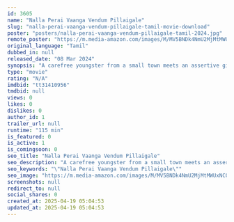 ```yaml
---
id: 3605
name: "Nalla Perai Vaanga Vendum Pillaigale"
slug: "nalla-perai-vaanga-vendum-pillaigale-tamil-movie-download"
poster: "posters/nalla-perai-vaanga-vendum-pillaigale-tamil-2024.jpg"
remote_poster: "https://m.media-amazon.com/images/M/MV5BNDk4NmU2MjMtMWUxNC00NTQ1LTk0ZTMtYzVmMWNkYmM0NjcwXkEyXkFqcGc@._V1_SX300.jpg"
original_language: "Tamil"
dubbed_in: null
released_date: "08 Mar 2024"
synopsis: "A carefree youngster from a small town meets an assertive girl on a bike ride. What happens when true intentions are revealed? Will the trip change their lives better, good or worse?"
type: "movie"
rating: "N/A"
imdbid: "tt31410956"
tmdbid: null
views: 0
likes: 0
dislikes: 0
author_id: 1
trailer_url: null
runtime: "115 min"
is_featured: 0
is_active: 1
is_comingsoon: 0
seo_title: "Nalla Perai Vaanga Vendum Pillaigale"
seo_description: "A carefree youngster from a small town meets an assertive girl on a bike ride. What happens when true intentions are revealed? Will the trip change their lives better, good or worse?"
seo_keywords: "\"Nalla Perai Vaanga Vendum Pillaigale\""
seo_image: "https://m.media-amazon.com/images/M/MV5BNDk4NmU2MjMtMWUxNC00NTQ1LTk0ZTMtYzVmMWNkYmM0NjcwXkEyXkFqcGc@._V1_SX300.jpg"
screenshots: null
redirect_to: null
social_shares: 0
created_at: 2025-04-19 05:04:53
updated_at: 2025-04-19 05:04:53
---
```


